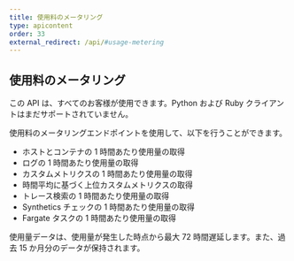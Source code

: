 ```yaml
---
title: 使用料のメータリング
type: apicontent
order: 33
external_redirect: /api/#usage-metering
---
```


## 使用料のメータリング

この API は、すべてのお客様が使用できます。Python および Ruby クライアントはまだサポートされていません。

使用料のメータリングエンドポイントを使用して、以下を行うことができます。

* ホストとコンテナの 1 時間あたり使用量の取得
* ログの 1 時間あたり使用量の取得
* カスタムメトリクスの 1 時間あたり使用量の取得
* 時間平均に基づく上位カスタムメトリクスの取得
* トレース検索の 1 時間あたり使用量の取得
* Synthetics チェックの 1 時間あたり使用量の取得
* Fargate タスクの 1 時間あたり使用量の取得

使用量データは、使用量が発生した時点から最大 72 時間遅延します。また、過去 15 か月分のデータが保持されます。
